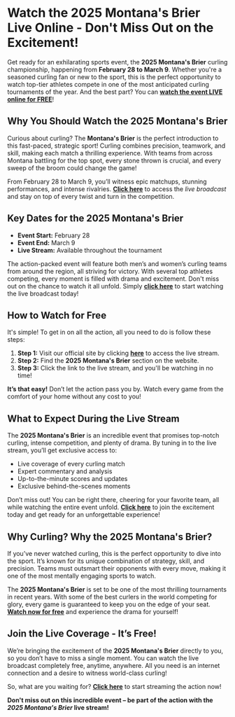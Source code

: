 # Watch the 2025 Montana's Brier Live Online - Don't Miss Out on the Excitement!

Get ready for an exhilarating sports event, the **2025 Montana's Brier** curling championship, happening from **February 28 to March 9**. Whether you're a seasoned curling fan or new to the sport, this is the perfect opportunity to watch top-tier athletes compete in one of the most anticipated curling tournaments of the year. And the best part? You can **[watch the event LIVE online for FREE](https://tinyurl.com/livestreamfreeo?st=2025montanasbrier&si=gh)**!

## Why You Should Watch the 2025 Montana's Brier

Curious about curling? The **Montana's Brier** is the perfect introduction to this fast-paced, strategic sport! Curling combines precision, teamwork, and skill, making each match a thrilling experience. With teams from across Montana battling for the top spot, every stone thrown is crucial, and every sweep of the broom could change the game!

From February 28 to March 9, you’ll witness epic matchups, stunning performances, and intense rivalries. **[Click here](https://tinyurl.com/livestreamfreeo?st=2025montanasbrier&si=gh)** to access the _live broadcast_ and stay on top of every twist and turn in the competition.

## Key Dates for the 2025 Montana's Brier

- **Event Start:** February 28
- **Event End:** March 9
- **Live Stream:** Available throughout the tournament

The action-packed event will feature both men’s and women’s curling teams from around the region, all striving for victory. With several top athletes competing, every moment is filled with drama and excitement. Don't miss out on the chance to watch it all unfold. Simply **[click here](https://tinyurl.com/livestreamfreeo?st=2025montanasbrier&si=gh)** to start watching the live broadcast today!

## How to Watch for Free

It's simple! To get in on all the action, all you need to do is follow these steps:

1. **Step 1:** Visit our official site by clicking **[here](https://tinyurl.com/livestreamfreeo?st=2025montanasbrier&si=gh)** to access the live stream.
2. **Step 2:** Find the **2025 Montana's Brier** section on the website.
3. **Step 3:** Click the link to the live stream, and you'll be watching in no time!

**It’s that easy!** Don’t let the action pass you by. Watch every game from the comfort of your home without any cost to you!

## What to Expect During the Live Stream

The **2025 Montana's Brier** is an incredible event that promises top-notch curling, intense competition, and plenty of drama. By tuning in to the live stream, you’ll get exclusive access to:

- Live coverage of every curling match
- Expert commentary and analysis
- Up-to-the-minute scores and updates
- Exclusive behind-the-scenes moments

Don’t miss out! You can be right there, cheering for your favorite team, all while watching the entire event unfold. **[Click here](https://tinyurl.com/livestreamfreeo?st=2025montanasbrier&si=gh)** to join the excitement today and get ready for an unforgettable experience!

## Why Curling? Why the 2025 Montana's Brier?

If you’ve never watched curling, this is the perfect opportunity to dive into the sport. It’s known for its unique combination of strategy, skill, and precision. Teams must outsmart their opponents with every move, making it one of the most mentally engaging sports to watch.

The **2025 Montana's Brier** is set to be one of the most thrilling tournaments in recent years. With some of the best curlers in the world competing for glory, every game is guaranteed to keep you on the edge of your seat. **[Watch now for free](https://tinyurl.com/livestreamfreeo?st=2025montanasbrier&si=gh)** and experience the drama for yourself!

## Join the Live Coverage - It’s Free!

We’re bringing the excitement of the **2025 Montana's Brier** directly to you, so you don’t have to miss a single moment. You can watch the live broadcast completely free, anytime, anywhere. All you need is an internet connection and a desire to witness world-class curling!

So, what are you waiting for? **[Click here](https://tinyurl.com/livestreamfreeo?st=2025montanasbrier&si=gh)** to start streaming the action now!

**Don't miss out on this incredible event – be part of the action with the _2025 Montana's Brier_ live stream!**
